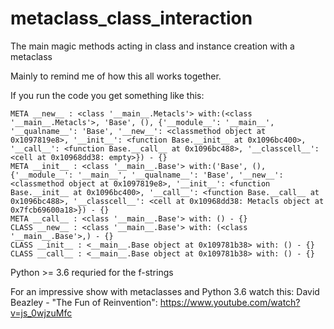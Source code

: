 # metaclass_class_interaction
The main magic methods acting in class and instance creation with a metaclass

Mainly to remind me of how this all works together.

If you run the code you get something like this:
```
META __new__ : <class '__main__.Metacls'> with:(<class '__main__.Metacls'>, 'Base', (), {'__module__': '__main__', '__qualname__': 'Base', '__new__': <classmethod object at 0x1097819e8>, '__init__': <function Base.__init__ at 0x1096bc400>, '__call__': <function Base.__call__ at 0x1096bc488>, '__classcell__': <cell at 0x10968dd38: empty>}) - {}
META __init__ : <class '__main__.Base'> with:('Base', (), {'__module__': '__main__', '__qualname__': 'Base', '__new__': <classmethod object at 0x1097819e8>, '__init__': <function Base.__init__ at 0x1096bc400>, '__call__': <function Base.__call__ at 0x1096bc488>, '__classcell__': <cell at 0x10968dd38: Metacls object at 0x7fcb69600a18>}) - {}
META __call__ : <class '__main__.Base'> with: () - {}
CLASS __new__ : <class '__main__.Base'> with: (<class '__main__.Base'>,) - {}
CLASS __init__ : <__main__.Base object at 0x109781b38> with: () - {}
CLASS __call__ : <__main__.Base object at 0x109781b38> with: () - {}
```

Python >= 3.6 requried for the f-strings

For an impressive show with metaclasses and Python 3.6 watch this:
David Beazley - "The Fun of Reinvention":
https://www.youtube.com/watch?v=js_0wjzuMfc
